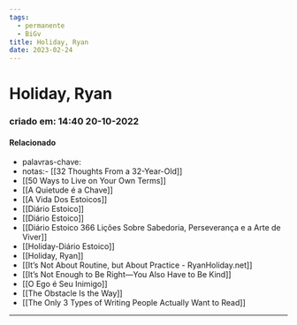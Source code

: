 ```yaml
---
tags:
  - permanente
  - BiGv
title: Holiday, Ryan
date: 2023-02-24
---
```


# Holiday, Ryan

### criado em: 14:40 20-10-2022

#### Relacionado

- palavras-chave: 
- notas:- [[32 Thoughts From a 32-Year-Old]]
- [[50 Ways to Live on Your Own Terms]]
- [[A Quietude é a Chave]]
- [[A Vida Dos Estoicos]]
- [[Diário Estoico]]
- [[Diário Estoico]]
- [[Diário Estoico 366 Lições Sobre Sabedoria, Perseverança e a Arte de Viver]]
- [[Holiday-Diário Estoico]]
- [[Holiday, Ryan]]
- [[It’s Not About Routine, but About Practice - RyanHoliday.net]]
- [[It’s Not Enough to Be Right—You Also Have to Be Kind]]
- [[O Ego é Seu Inimigo]]
- [[The Obstacle Is the Way]]
- [[The Only 3 Types of Writing People Actually Want to Read]]
---

